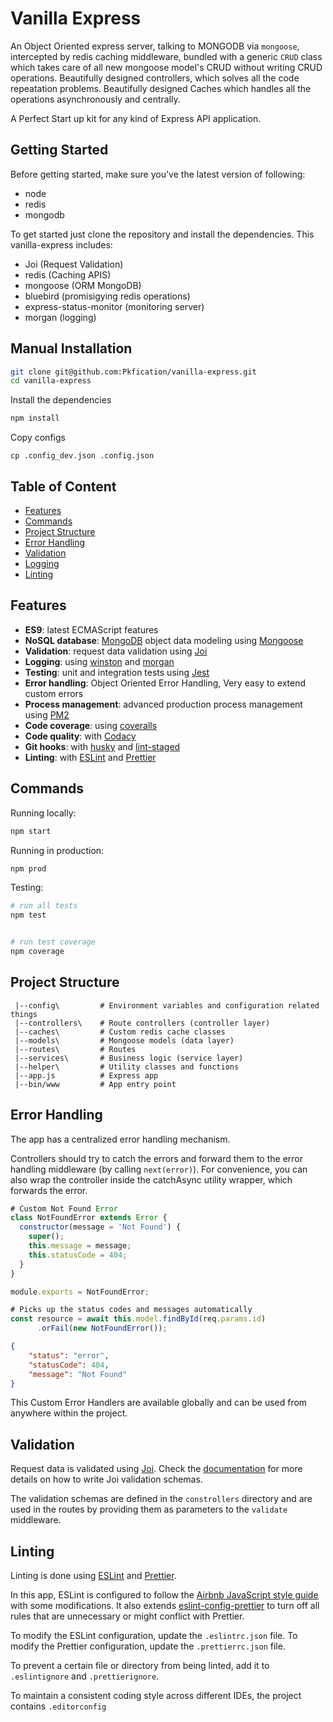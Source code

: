 # Vanilla Express
An Object Oriented express server, talking to MONGODB via `mongoose`, intercepted by redis caching middleware, bundled with a generic `CRUD` class which takes care of all new mongoose model's CRUD without writing CRUD operations. Beautifully designed controllers, which solves all the code repeatation problems. Beautifully designed Caches which handles all the operations asynchronously and centrally.

A Perfect Start up kit for any kind of Express API application.

## Getting Started
Before getting started, make sure you've the latest version of following:
- node
- redis
- mongodb

To get started just clone the repository and install the dependencies.
This vanilla-express includes:
- Joi (Request Validation)
- redis (Caching APIS)
- mongoose (ORM MongoDB)
- bluebird (promisigying redis operations)
- express-status-monitor (monitoring server)
- morgan (logging)

## Manual Installation

```bash
git clone git@github.com:Pkfication/vanilla-express.git
cd vanilla-express
```
Install the dependencies
```bash
npm install
```
Copy configs
```
cp .config_dev.json .config.json
```

## Table of Content

- [Features](#features)
- [Commands](#commands)
- [Project Structure](#project-structure)
- [Error Handling](#error-handling)
- [Validation](#validation)
- [Logging](#logging)
- [Linting](#linting)

## Features

- **ES9**: latest ECMAScript features
- **NoSQL database**: [MongoDB](https://www.mongodb.com) object data modeling using [Mongoose](https://mongoosejs.com)
- **Validation**: request data validation using [Joi](https://github.com/hapijs/joi)
- **Logging**: using [winston](https://github.com/winstonjs/winston) and [morgan](https://github.com/expressjs/morgan)
- **Testing**: unit and integration tests using [Jest](https://jestjs.io)
- **Error handling**: Object Oriented Error Handling, Very easy to extend custom errors
- **Process management**: advanced production process management using [PM2](https://pm2.keymetrics.io)
- **Code coverage**: using [coveralls](https://coveralls.io)
- **Code quality**: with [Codacy](https://www.codacy.com)
- **Git hooks**: with [husky](https://github.com/typicode/husky) and [lint-staged](https://github.com/okonet/lint-staged)
- **Linting**: with [ESLint](https://eslint.org) and [Prettier](https://prettier.io)

## Commands

Running locally:

```bash
npm start
```

Running in production:

```bash
npm prod
```

Testing:

```bash
# run all tests
npm test


# run test coverage
npm coverage
```

## Project Structure

```
 |--config\         # Environment variables and configuration related things
 |--controllers\    # Route controllers (controller layer)
 |--caches\         # Custom redis cache classes
 |--models\         # Mongoose models (data layer)
 |--routes\         # Routes
 |--services\       # Business logic (service layer)
 |--helper\         # Utility classes and functions
 |--app.js          # Express app
 |--bin/www         # App entry point
```

## Error Handling

The app has a centralized error handling mechanism.

Controllers should try to catch the errors and forward them to the error handling middleware (by calling `next(error)`). For convenience, you can also wrap the controller inside the catchAsync utility wrapper, which forwards the error.

```javascript
# Custom Not Found Error
class NotFoundError extends Error {
  constructor(message = 'Not Found') {
    super();
    this.message = message;
    this.statusCode = 404;
  }
}

module.exports = NotFoundError;

# Picks up the status codes and messages automatically
const resource = await this.model.findById(req.params.id)
      .orFail(new NotFoundError());
```

```json
{
    "status": "error",
    "statusCode": 404,
    "message": "Not Found"
}
```
This Custom Error Handlers are available globally and can be used from anywhere within the project.


## Validation

Request data is validated using [Joi](https://joi.dev/). Check the [documentation](https://joi.dev/api/) for more details on how to write Joi validation schemas.

The validation schemas are defined in the `constrollers` directory and are used in the routes by providing them as parameters to the `validate` middleware.

## Linting

Linting is done using [ESLint](https://eslint.org/) and [Prettier](https://prettier.io).

In this app, ESLint is configured to follow the [Airbnb JavaScript style guide](https://github.com/airbnb/javascript/tree/master/packages/eslint-config-airbnb-base) with some modifications. It also extends [eslint-config-prettier](https://github.com/prettier/eslint-config-prettier) to turn off all rules that are unnecessary or might conflict with Prettier.

To modify the ESLint configuration, update the `.eslintrc.json` file. To modify the Prettier configuration, update the `.prettierrc.json` file.

To prevent a certain file or directory from being linted, add it to `.eslintignore` and `.prettierignore`.

To maintain a consistent coding style across different IDEs, the project contains `.editorconfig`

